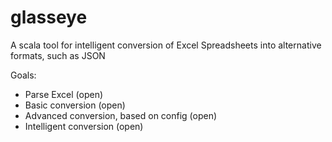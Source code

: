 glasseye
========
A scala tool for intelligent conversion of Excel Spreadsheets into alternative formats, such as JSON

Goals:
* Parse Excel (open)
* Basic conversion (open)
* Advanced conversion, based on config (open)
* Intelligent conversion (open)
